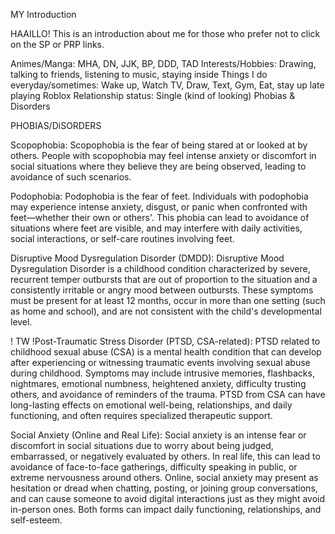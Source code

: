 MY Introduction

HAAILLO! This is an introduction about me for those who prefer not to click on the SP or PRP links.

Animes/Manga: MHA, DN, JJK, BP, DDD, TAD
Interests/Hobbies: Drawing, talking to friends, listening to music, staying inside
Things I do everyday/sometimes: Wake up, Watch TV, Draw, Text, Gym, Eat, stay up late playing Roblox
Relationship status: Single (kind of looking)
Phobias & Disorders

PHOBIAS/DiSORDERS

Scopophobia:
Scopophobia is the fear of being stared at or looked at by others. People with scopophobia may feel intense anxiety or discomfort in social situations where they believe they are being observed, leading to avoidance of such scenarios.

Podophobia:
Podophobia is the fear of feet. Individuals with podophobia may experience intense anxiety, disgust, or panic when confronted with feet—whether their own or others'. This phobia can lead to avoidance of situations where feet are visible, and may interfere with daily activities, social interactions, or self-care routines involving feet.

Disruptive Mood Dysregulation Disorder (DMDD):
Disruptive Mood Dysregulation Disorder is a childhood condition characterized by severe, recurrent temper outbursts that are out of proportion to the situation and a consistently irritable or angry mood between outbursts. These symptoms must be present for at least 12 months, occur in more than one setting (such as home and school), and are not consistent with the child's developmental level.

! TW !Post-Traumatic Stress Disorder (PTSD, CSA-related):
PTSD related to childhood sexual abuse (CSA) is a mental health condition that can develop after experiencing or witnessing traumatic events involving sexual abuse during childhood. Symptoms may include intrusive memories, flashbacks, nightmares, emotional numbness, heightened anxiety, difficulty trusting others, and avoidance of reminders of the trauma. PTSD from CSA can have long-lasting effects on emotional well-being, relationships, and daily functioning, and often requires specialized therapeutic support.

Social Anxiety (Online and Real Life):
Social anxiety is an intense fear or discomfort in social situations due to worry about being judged, embarrassed, or negatively evaluated by others. In real life, this can lead to avoidance of face-to-face gatherings, difficulty speaking in public, or extreme nervousness around others. Online, social anxiety may present as hesitation or dread when chatting, posting, or joining group conversations, and can cause someone to avoid digital interactions just as they might avoid in-person ones. Both forms can impact daily functioning, relationships, and self-esteem.
